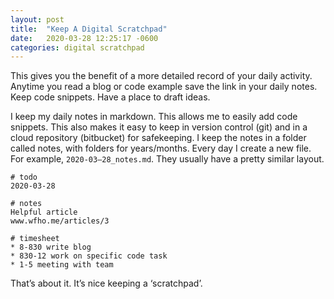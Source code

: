 ```yaml
---
layout: post
title:  "Keep A Digital Scratchpad"
date:   2020-03-28 12:25:17 -0600
categories: digital scratchpad
---
```


This gives you the benefit of a more detailed record of your daily activity. Anytime you read a blog or code example save the link in your daily notes. Keep code snippets. Have a place to draft ideas.

I keep my daily notes in markdown. This allows me to easily add code snippets. This also makes it easy to keep in version control (git) and in a cloud repository (bitbucket) for safekeeping. I keep the notes in a folder called notes, with folders for years/months. Every day I create a new file. For example, `2020-03–28_notes.md`. They usually have a pretty similar layout.

```
# todo
2020-03-28

# notes
Helpful article
www.wfho.me/articles/3

# timesheet
* 8-830 write blog
* 830-12 work on specific code task
* 1-5 meeting with team
```


That’s about it. It’s nice keeping a ‘scratchpad’.
